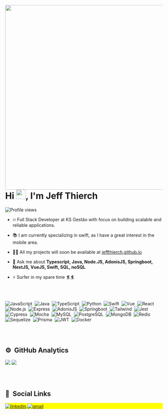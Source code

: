 <img align="right" height="590em"
 src="https://raw.githubusercontent.com/gist/JeffThierch/9b4e97ae284c3ea5b2074ed72ba01b38/raw/c7976f2bdf021413fac59d5047f256de245b8d70/githubcard.svg"/>
<h1 align="left">Hi <img src="https://raw.githubusercontent.com/kaueMarques/kaueMarques/master/hi.gif" width="30px">, I'm Jeff Thierch</h1>
<p align="left"> <img src="https://komarev.com/ghpvc/?username=JeffThierch&color=blue" alt="Profile views" /> </p>

- 🔥 Full Stack Developer at KS Gestão with focus on building scalable and reliable applications.

- 📚 I am currently specializing in swift, as I have a great interest in the mobile area. 

- 👨‍💻 All my projects will soon be available at [jeffthierch.github.io](https://jeffthierch.github.io/#/)

- 💬 Ask me about **Typescript, Java, Node.JS, AdonisJS, Springboot, NextJS, VueJS, Swift, SQL, noSQL**

- ⚡ Surfer in my spare time 🏄🏄

<br><br>

![JavaScript](https://img.shields.io/badge/-JavaScript-05122A?style=flat&logo=javascript)&nbsp;
![Java](https://img.shields.io/badge/Java-05122A?style=flat&logo=openjdk&logoColor=ED8B00)&nbsp;
![TypeScript](https://img.shields.io/badge/-TypeScript-05122A?style=flat&logo=typescript)&nbsp;
![Python](https://img.shields.io/badge/-Python-05122A?style=flat&logo=python&logoColor=ffdd54)&nbsp;
![Swift](https://img.shields.io/badge/Swift-05122A?style=flat&logo=swift&logoColor=FA7343)&nbsp;
![Vue](https://img.shields.io/badge/-Vue-05122A?style=flat&logo=vuedotjs)&nbsp;
![React](https://img.shields.io/badge/-React-05122A?style=flat&logo=react)&nbsp;
![Node.js](https://img.shields.io/badge/-Node.js-05122A?style=flat&logo=node.js)&nbsp;
![Express](https://img.shields.io/badge/Express.js-05122A?style=flat&logo=express&logoColor=white)&nbsp;
![AdonisJS](https://img.shields.io/badge/Adonis-05122A?style=flat&logo=adonisjs&logoColor=white)&nbsp;
![Springboot](https://img.shields.io/badge/Spring-05122A?style=flat&logo=spring&logoColor=6DB33F)&nbsp;
![Tailwind](https://img.shields.io/badge/Tailwind_CSS-05122A?style=flat&logo=tailwind-css&logoColor=38B2AC)&nbsp;
![Jest](https://img.shields.io/badge/Jest-05122A?style=flate&logo=jest&logoColor=f44336)&nbsp;
![Cypress](https://img.shields.io/badge/Cypress-05122A?style=flate&logo=cypress&logoColor=058a5e)&nbsp;
![Mocha](https://img.shields.io/badge/Mocha-05122A?style=flate&logo=mocha&logoColor=white)&nbsp;
![MySQL](https://img.shields.io/badge/MySQL-05122A?style=flat&logo=mysql&logoColor=ff6600)&nbsp;
![PostgreSQL](https://img.shields.io/badge/PostgreSQL-05122A?style=flat&logo=postgresql&logoColor=de0031)&nbsp;
![MongoDB](https://img.shields.io/badge/MongoDB-05122A?style=flat&logo=mongodb&logoColor=white)&nbsp;
![Redis](https://img.shields.io/badge/Redis-05122A?style=flat&logo=redis&logoColor=de0031)&nbsp;
![Sequelize](https://img.shields.io/badge/Sequelize-05122A?style=flat&logo=Sequelize&logoColor=52B0E7)&nbsp;
![Prisma](https://img.shields.io/badge/Prisma-05122A?style=flat&logo=Prisma&logoColor=white)&nbsp;
![JWT](https://img.shields.io/badge/JWT-05122A?style=flat&logo=JSON%20web%20tokens&logoColor=white)&nbsp;
![Docker](https://img.shields.io/badge/Docker-05122A?style=flat&logo=docker&logoColor=52B0E7)&nbsp;


<br><br>

## ⚙️ &nbsp;GitHub Analytics

<p align="left">
 
 ![](https://raw.githubusercontent.com/JeffThierch/stats/master/generated/languages.svg?token=GHSAT0AAAAAACDO2VSYWN5MMDOSZ6RC4RWUZF6WDOA#gh-dark-mode-only)
 ![](https://raw.githubusercontent.com/JeffThierch/stats/master/generated/overview.svg?token=GHSAT0AAAAAACDO2VSZQDU7TAVT3LPSA6W4ZF6WE4Q#gh-dark-mode-only)
</p>

<br><br>

## 🧔 &nbsp;Social Links

<p align="left" style="background:yellow">
<a href="https://www.linkedin.com/in/jeffthierch/" target="_blank">
  <img align="center" src="https://img.shields.io/badge/-jeffthierch-05122A?style=for-the-badge&logo=linkedin" alt="linkedin"/>
</a>
 <a href="mailto:jefferson08_alexandre@hotmail.com" target="_blank">
  <img align="center" src="https://img.shields.io/badge/-jeffthierch-05122A?style=for-the-badge&logo=gmail" alt="gmail"/>
</a>
</p>
